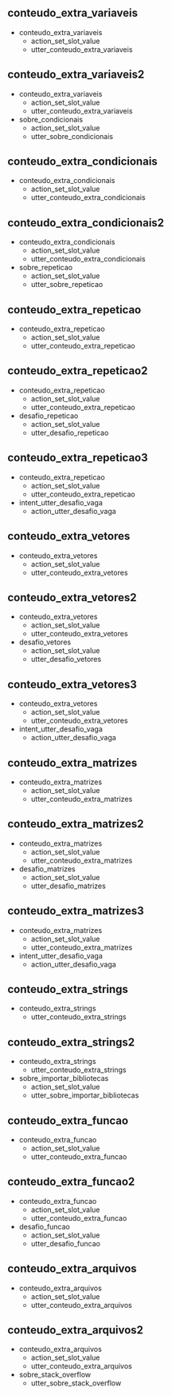 ## conteudo_extra_variaveis
* conteudo_extra_variaveis
    - action_set_slot_value
    - utter_conteudo_extra_variaveis

## conteudo_extra_variaveis2
* conteudo_extra_variaveis
    - action_set_slot_value
    - utter_conteudo_extra_variaveis
* sobre_condicionais
    - action_set_slot_value
    - utter_sobre_condicionais


## conteudo_extra_condicionais
* conteudo_extra_condicionais
    - action_set_slot_value
    - utter_conteudo_extra_condicionais

## conteudo_extra_condicionais2
* conteudo_extra_condicionais
    - action_set_slot_value
    - utter_conteudo_extra_condicionais
* sobre_repeticao
    - action_set_slot_value
    - utter_sobre_repeticao


## conteudo_extra_repeticao
* conteudo_extra_repeticao
    - action_set_slot_value
    - utter_conteudo_extra_repeticao

## conteudo_extra_repeticao2
* conteudo_extra_repeticao
    - action_set_slot_value
    - utter_conteudo_extra_repeticao
* desafio_repeticao
    - action_set_slot_value
    - utter_desafio_repeticao

## conteudo_extra_repeticao3
* conteudo_extra_repeticao
    - action_set_slot_value
    - utter_conteudo_extra_repeticao
* intent_utter_desafio_vaga
    - action_utter_desafio_vaga


## conteudo_extra_vetores
* conteudo_extra_vetores
    - action_set_slot_value
    - utter_conteudo_extra_vetores

## conteudo_extra_vetores2
* conteudo_extra_vetores
    - action_set_slot_value
    - utter_conteudo_extra_vetores
* desafio_vetores
    - action_set_slot_value
    - utter_desafio_vetores

## conteudo_extra_vetores3
* conteudo_extra_vetores
    - action_set_slot_value
    - utter_conteudo_extra_vetores
* intent_utter_desafio_vaga
    - action_utter_desafio_vaga


## conteudo_extra_matrizes
* conteudo_extra_matrizes
    - action_set_slot_value
    - utter_conteudo_extra_matrizes

## conteudo_extra_matrizes2
* conteudo_extra_matrizes
    - action_set_slot_value
    - utter_conteudo_extra_matrizes
* desafio_matrizes
    - action_set_slot_value
    - utter_desafio_matrizes

## conteudo_extra_matrizes3
* conteudo_extra_matrizes
    - action_set_slot_value
    - utter_conteudo_extra_matrizes
* intent_utter_desafio_vaga
    - action_utter_desafio_vaga
   

## conteudo_extra_strings
* conteudo_extra_strings
    - utter_conteudo_extra_strings

## conteudo_extra_strings2
* conteudo_extra_strings
    - utter_conteudo_extra_strings
* sobre_importar_bibliotecas
    - action_set_slot_value
    - utter_sobre_importar_bibliotecas


## conteudo_extra_funcao
* conteudo_extra_funcao
    - action_set_slot_value
    - utter_conteudo_extra_funcao

## conteudo_extra_funcao2
* conteudo_extra_funcao
    - action_set_slot_value
    - utter_conteudo_extra_funcao
* desafio_funcao
    - action_set_slot_value
    - utter_desafio_funcao


## conteudo_extra_arquivos
* conteudo_extra_arquivos
    - action_set_slot_value
    - utter_conteudo_extra_arquivos

## conteudo_extra_arquivos2
* conteudo_extra_arquivos
    - action_set_slot_value
    - utter_conteudo_extra_arquivos
* sobre_stack_overflow
    - utter_sobre_stack_overflow

